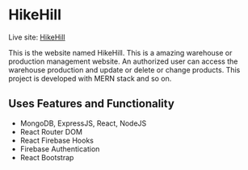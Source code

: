 # HikeHill

Live site: [HikeHill](https://hikehill-web.web.app/)

This is the website named HikeHill. This is a amazing warehouse or production management website. An authorized user can access the warehouse production and update or delete or change products. This project is developed with MERN stack and so on.

## Uses Features and Functionality
* MongoDB, ExpressJS, React, NodeJS
* React Router DOM
* React Firebase Hooks
* Firebase Authentication
* React Bootstrap